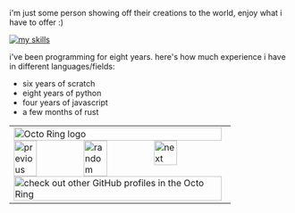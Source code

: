 i'm just some person showing off their creations to the world, enjoy what i have to offer :)

[![my skills](https://skillicons.dev/icons?i=arch,bash,blender,bots,css,devto,discord,discordjs,electron,git,github,gmail,html,java,js,jquery,linux,md,mint,misskey,neovim,nodejs,npm,obsidian,pnpm,py,regex,replit,rocket,rust,sublime,svg,unity,vim,vscode,windows)](https://skillicons.dev)

i've been programming for eight years. here's how much experience i have in different languages/fields:

- six years of scratch
- eight years of python
- four years of javascript
- a few months of rust

<table><tbody><tr><td><a href="https://octo-ring.com/"><img src="https://octo-ring.com/static/img/widget/top.png" width="99%" alt="Octo Ring logo" align="top"></a><br><a href="https://octo-ring.com/p/qwertyy-dev/prev"><img src="https://octo-ring.com/static/img/widget/prev.png" width="33%" alt="previous" align="top" title="previous profile"></a><a href="https://octo-ring.com/p/qwertyy-dev/random"><img src="https://octo-ring.com/static/img/widget/random.png" width="33%" alt="random" align="top" title="random profile"></a><a href="https://octo-ring.com/p/qwertyy-dev/next"><img src="https://octo-ring.com/static/img/widget/next.png" width="33%" alt="next" align="top" title="next profile"></a><br><a href="https://octo-ring.com/"><img src="https://octo-ring.com/static/img/widget/bottom.png" width="99%" alt="check out other GitHub profiles in the Octo Ring" align="top"></a></td></tr></tbody></table>
